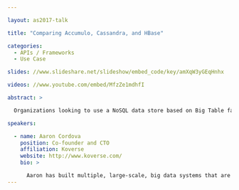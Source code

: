 ```yaml
---

layout: as2017-talk

title: "Comparing Accumulo, Cassandra, and HBase"

categories:
  - APIs / Frameworks
  - Use Case

slides: //www.slideshare.net/slideshow/embed_code/key/amXqW3yGEqHnhx

videos: //www.youtube.com/embed/MfzZe1mdhfI

abstract: >

  Organizations looking to use a NoSQL data store based on Big Table face a challenge when deciding between alternatives. Often superficial differences are overblown or worse, subtle differences aren't discovered until it's too late. In this talk we compare and contrast Apache Accumulo against Apache Cassandra and Apache HBase, diving deep into design differences and subtleties that may hinder a project only after reaching a certain amount of usage or data storage.

speakers:

  - name: Aaron Cordova
    position: Co-founder and CTO
    affiliation: Koverse
    website: http://www.koverse.com/
    bio: >

      Aaron has built multiple, large-scale, big data systems that are used by the intelligence, defense, finance and healthcare industries. Aaron co-founded Koverse Inc. Prior to that, Aaron spent five years as a researcher for the National Security Agency (NSA) where he developed and deployed into operations dozens of advanced analytical techniques. He is the founder of Apache Accumulo, a scalable and secure data store on top of Apache Hadoop and the author of the recently released O’Reilly book, Accumulo: Application Development, Table Design, and Best Practices.
---
```

